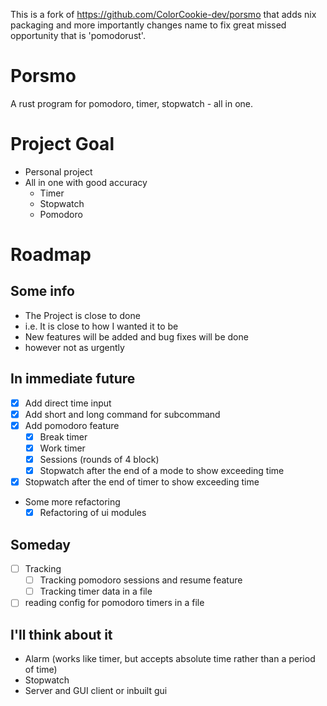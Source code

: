 This is a fork of https://github.com/ColorCookie-dev/porsmo that adds nix packaging and more importantly changes name to fix great missed opportunity that is 'pomodorust'.

# Porsmo
A rust program for pomodoro, timer, stopwatch - all in one.

# Project Goal
- Personal project
- All in one with good accuracy
  - Timer
  - Stopwatch
  - Pomodoro

# Roadmap
## Some info
- The Project is close to done
- i.e. It is close to how I wanted it to be
- New features will be added and bug fixes will be done
- however not as urgently
## In immediate future
- [X] Add direct time input
- [X] Add short and long command for subcommand
- [X] Add pomodoro feature
  - [X] Break timer
  - [X] Work timer
  - [X] Sessions (rounds of 4 block)
  - [X] Stopwatch after the end of a mode to show exceeding time
- [X] Stopwatch after the end of timer to show exceeding time
- Some more refactoring
  - [X] Refactoring of ui modules
## Someday
- [ ] Tracking
  - [ ] Tracking pomodoro sessions and resume feature
  - [ ] Tracking timer data in a file
- [ ] reading config for pomodoro timers in a file
## I'll think about it
- Alarm (works like timer, but accepts absolute time rather than a period of time)
- Stopwatch
- Server and GUI client or inbuilt gui
